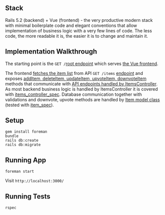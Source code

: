 ## Stack
Rails 5.2 (backend) + Vue (frontend) - the very productive modern stack with minimal boilerplate code and elegant conventions that allow implementation of business logic with a very few lines of code. The less code, the more readable it is, the easier it is to change and maintain it.


## Implementation Walkthrough
The starting point is the `GET /`[root endpoint](https://github.com/piotrkaczmarek/todolist-rails5-vue/blob/master/config/routes.rb#L2) which serves [the Vue frontend](https://github.com/piotrkaczmarek/todolist-rails5-vue/blob/master/app/javascript/app.vue).

The frontend [fetches the item list](https://github.com/piotrkaczmarek/todolist-rails5-vue/blob/master/app/javascript/components/items.vue) from API `GET /items` [endpoint](https://github.com/piotrkaczmarek/todolist-rails5-vue/blob/master/app/controllers/items_controller.rb#L3) and exposes [addItem, deleteItem, updateItem,  upvoteItem, downvoteItem](https://github.com/piotrkaczmarek/todolist-rails5-vue/blob/master/app/javascript/components/items.vue#L39-L75) methods that communicate with [API endpoints handled by ItemsController](https://github.com/piotrkaczmarek/todolist-rails5-vue/blob/master/app/controllers/items_controller.rb#L6-L46). As most backend business logic is handled by ItemsController it is covered with [items_controller_spec](https://github.com/piotrkaczmarek/todolist-rails5-vue/blob/master/spec/controllers/items_controller_spec.rb).
Database communication together with validations and downvote, upvote methods are handled by [Item model class](https://github.com/piotrkaczmarek/todolist-rails5-vue/blob/master/app/models/item.rb) (tested with [item_spec](https://github.com/piotrkaczmarek/todolist-rails5-vue/blob/master/spec/models/item_spec.rb)).


## Setup
````
gem install foreman
bundle
rails db:create
rails db:migrate
````

## Running App
````
foreman start
````
Visit `http://localhost:3000/`

## Running Tests
````
rspec
````
